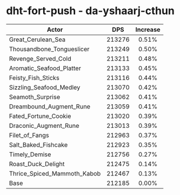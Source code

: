 # dht-fort-push - da-yshaarj-cthun
| Actor | DPS | Increase |
|---|:---:|:---:|
|Great_Cerulean_Sea|213276|0.51%|
|Thousandbone_Tongueslicer|213249|0.50%|
|Revenge_Served_Cold|213211|0.48%|
|Aromatic_Seafood_Platter|213133|0.45%|
|Feisty_Fish_Sticks|213116|0.44%|
|Sizzling_Seafood_Medley|213070|0.42%|
|Seamoth_Surprise|213062|0.41%|
|Dreambound_Augment_Rune|213059|0.41%|
|Fated_Fortune_Cookie|213020|0.39%|
|Draconic_Augment_Rune|213013|0.39%|
|Filet_of_Fangs|212963|0.37%|
|Salt_Baked_Fishcake|212923|0.35%|
|Timely_Demise|212756|0.27%|
|Roast_Duck_Delight|212475|0.14%|
|Thrice_Spiced_Mammoth_Kabob|212467|0.13%|
|Base|212185|0.00%|
